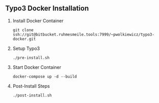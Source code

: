 ## Typo3 Docker Installation

1. Install Docker Container  
   ```
   git clone ssh://git@bitbucket.ruhmesmeile.tools:7999/~pwolkiewicz/typo3-docker.git
   ```
   
2. Setup Typo3  
   ```
   ./pre-install.sh
   ```
   
3. Start Docker Container  
   ```
   docker-compose up -d --build
   ```
   
4. Post-Install Steps  
   ```
   ./post-install.sh
   ```
